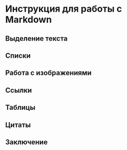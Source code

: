 # Инструкция для работы с Markdown

## Выделение текста

## Списки

## Работа с изображениями

## Ссылки 

## Таблицы

## Цитаты

## Заключение